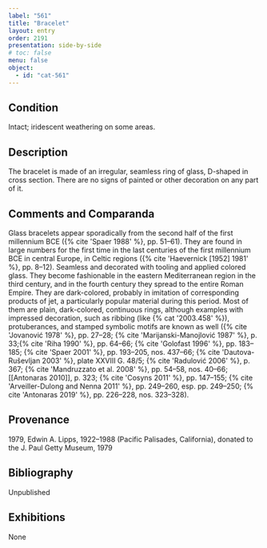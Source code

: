 ```yaml
---
label: "561"
title: "Bracelet"
layout: entry
order: 2191
presentation: side-by-side
# toc: false
menu: false
object:
  - id: "cat-561"
---
```


## Condition

Intact; iridescent weathering on some areas.

## Description

The bracelet is made of an irregular, seamless ring of glass, D-shaped in cross section. There are no signs of painted or other decoration on any part of it.

## Comments and Comparanda

Glass bracelets appear sporadically from the second half of the first millennium BCE ({% cite 'Spaer 1988' %}, pp. 51–61). They are found in large numbers for the first time in the last centuries of the first millennium BCE in central Europe, in Celtic regions ({% cite 'Haevernick [1952] 1981' %}, pp. 8–12). Seamless and decorated with tooling and applied colored glass. They become fashionable in the eastern Mediterranean region in the third century, and in the fourth century they spread to the entire Roman Empire. They are dark-colored, probably in imitation of corresponding products of jet, a particularly popular material during this period. Most of them are plain, dark-colored, continuous rings, although examples with impressed decoration, such as ribbing (like {% cat '2003.458' %}), protuberances, and stamped symbolic motifs are known as well ({% cite 'Jovanović 1978' %}, pp. 27–28; {% cite 'Marijanski-Manojlović 1987' %}, p. 33;{% cite 'Riha 1990' %}, pp. 64–66; {% cite 'Golofast 1996' %}, pp. 183–185; {% cite 'Spaer 2001' %}, pp. 193–205, nos. 437–66; {% cite 'Dautova-Ruševljan 2003' %}, plate XXVIII G. 48/5; {% cite 'Radulović 2006' %}, p. 367; {% cite 'Mandruzzato et al. 2008' %}, pp. 54–58, nos. 40–66; [[Antonaras 2010]], p. 323; {% cite 'Cosyns 2011' %}, pp. 147–155; {% cite 'Arveiller-Dulong and Nenna 2011' %}, pp. 249–260, esp. pp. 249–250; {% cite 'Antonaras 2019' %}, pp. 226–228, nos. 323–328).

## Provenance

1979, Edwin A. Lipps, 1922–1988 (Pacific Palisades, California), donated to the J. Paul Getty Museum, 1979

## Bibliography

Unpublished

## Exhibitions

None